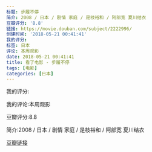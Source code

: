 ```yaml
---
标题: 步履不停
简介: 2008 / 日本 / 剧情 家庭 / 是枝裕和 / 阿部宽 夏川结衣
豆瓣评分: '8.8'
链接: https://movie.douban.com/subject/2222996/
创建时间: '2018-05-21 00:41:41'
我的评分:
标签: 日本
评论: 本周观影
date: 2018-05-21 00:41:41
title: 看了电影 - 步履不停
tags: [电影]
categories: [日本]
---
```


我的评分:

我的评论:本周观影

豆瓣评分:8.8

简介:2008 / 日本 / 剧情 家庭 / 是枝裕和 / 阿部宽 夏川结衣

[豆瓣链接](https://movie.douban.com/subject/2222996/)

